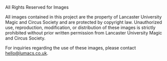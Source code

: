 All Rights Reserved for Images

All images contained in this project are the property of Lancaster University Magic and Circus Society and are protected by copyright law. Unauthorized use, reproduction, modification, or distribution of these images is strictly prohibited without prior written permission from Lancaster University Magic and Circus Society.

For inquiries regarding the use of these images, please contact hello@lumacs.co.uk.
